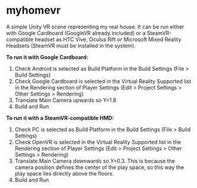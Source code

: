# myhomevr
A simple Unity VR scene representing my real house. It can be run either with Google Cardboard (GoogleVR already included) or a SteamVR-compatible headset as HTC Vive, Oculus Rift or Microsoft Mixed Reality Headsets (SteamVR must be installed in the system).

**To run it with Google Cardboard:**
1. Check Android is selected as Build Platform in the Build Settings (File > Build Settings)
2. Check Google Cardboard is selected in the Virtual Reality Supported list in the Rendering section of Player Settings (Edit > Project Settings > Other Settings > Rendering)
3. Translate Main Camera upwards so Y=1.8
4. Build and Run

**To run it with a SteamVR-compatible HMD:**
1. Check PC is selected as Build Platform in the Build Settings (File > Build Settings)
2. Check OpenVR is selected in the Virtual Reality Supported list in the Rendering section of Player Settings (Edit > Project Settings > Other Settings > Rendering)
3. Translate Main Camera downwards so Y=0.3. This is because the camera position defines the center of the play space, so this way the play space lies directly above the floors.
4.	Build and Run
